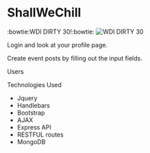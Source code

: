 # ShallWeChill
:bowtie:WDI DIRTY 30!:bowtie:
![WDI DIRTY 30](http://i.imgur.com/FOC3DmV.jpg?1)

Login and look at your profile page.

Create event posts by filling out the input fields.

Users

Technologies Used

* Jquery
* Handlebars
* Bootstrap
* AJAX
* Express API
* RESTFUL routes
* MongoDB


